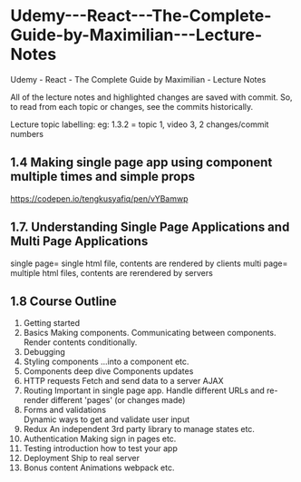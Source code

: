 # Udemy---React---The-Complete-Guide-by-Maximilian---Lecture-Notes

Udemy - React - The Complete Guide by Maximilian - Lecture Notes

All of the lecture notes and highlighted changes are saved with commit.
So, to read from each topic or changes, see the commits historically.

Lecture topic labelling:
eg: 1.3.2 = topic 1, video 3, 2 changes/commit numbers

## 1.4 Making single page app using component multiple times and simple props

https://codepen.io/tengkusyafiq/pen/vYBamwp

## 1.7. Understanding Single Page Applications and Multi Page Applications

single page= single html file, contents are rendered by clients
multi page= multiple html files, contents are rerendered by servers

## 1.8 Course Outline

1. Getting started
2. Basics
   Making components.
   Communicating between components.
   Render contents conditionally.
3. Debugging
4. Styling components
   ...into a component etc.
5. Components deep dive
   Components updates
6. HTTP requests
   Fetch and send data to a server
   AJAX
7. Routing
   Important in single page app.
   Handle different URLs and re-render different 'pages' (or changes made)
8. Forms and validations  
   Dynamic ways to get and validate user input
9. Redux
   An independent 3rd party library to manage states etc.
10. Authentication
    Making sign in pages etc.
11. Testing introduction
    how to test your app
12. Deployment
    Ship to real server
13. Bonus content
    Animations
    webpack etc.
